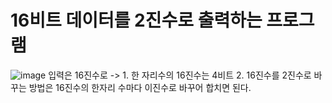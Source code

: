 # 16비트 데이터를 2진수로 출력하는 프로그램

![image](https://user-images.githubusercontent.com/128706341/231062100-a349d9db-b839-4bae-8128-c31ba364308b.png)
입력은 16진수로 
-> 1. 한 자리수의 16진수는 4비트
   2. 16진수를 2진수로 바꾸는 방법은 16진수의 한자리 수마다 이진수로 바꾸어 합치면 된다.
